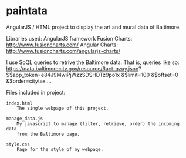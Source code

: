 # paintata
AngularJS / HTML project to display the art and mural data of Baltimore.


Libraries used:
    AngularJS framework
    Fusion Charts:
        http://www.fusioncharts.com/
    Angular Charts:
        http://www.fusioncharts.com/angularjs-charts/


I use SoQL queries to retrive the Baltimore data.  That is, queries like so:
https://data.baltimorecity.gov/resource/6act-qzuy.json?
            $$app_token=e84J9MwiPjWzzSDSHDTz9po1x
            &$limit=100
            &$offset=0
            &$order=citytax
            ...

Files included in project:

    index.html
        The single webpage of this project.
        
    manage_data.js
        My javascript to manage (filter, retrieve, order) the incoming data
        from the Baltimore page.

    style.css
        Page for the style of my webpage.